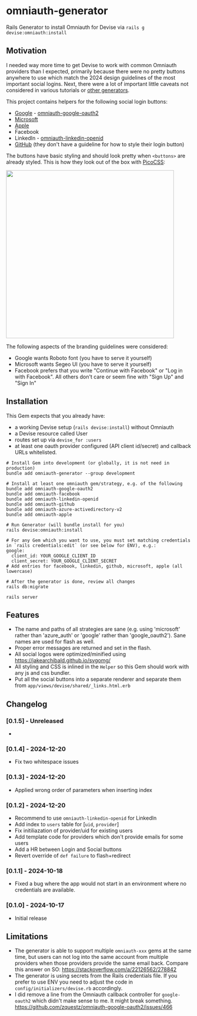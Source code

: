 # omniauth-generator

Rails Generator to install Omniauth for Devise via `rails g devise:omniauth:install`

## Motivation

I needed way more time to get Devise to work with common Omniauth providers than I expected, primarily because there were no pretty buttons anywhere to use which match the 2024 design guidelines of the most important social logins. Next, there were a lot of important little caveats not considered in various tutorials or [other generators](https://github.com/abhaynikam/boring_generators/tree/main/lib/generators/boring/oauth).

This project contains helpers for the following social login buttons:

- [Google](https://developers.google.com/identity/branding-guidelines) - [omniauth-google-oauth2](https://github.com/zquestz/omniauth-google-oauth2)
- [Microsoft](https://learn.microsoft.com/en-us/entra/identity-platform/howto-add-branding-in-apps)
- [Apple](https://developer.apple.com/design/human-interface-guidelines/sign-in-with-apple)
- Facebook
- LinkedIn - [omniauth-linkedin-openid](https://github.com/jclusso/omniauth-linkedin-openid)
- [GitHub](https://github.com/logos) (they don't have a guideline for how to style their login button)

The buttons have basic styling and should look pretty when `<buttons>` are already styled. This is how they look out of the box with [PicoCSS](https://picocss.com/):

<img src="https://github.com/user-attachments/assets/9df431de-74cb-44c6-bc08-31437dffbaef" width="456" />

The following aspects of the branding guidelines were considered:

- Google wants Roboto font (you have to serve it yourself)
- Microsoft wants Segeo UI (you have to serve it yourself)
- Facebook prefers that you write "Continue with Facebook" or "Log in with Facebook". All others don't care or seem fine with "Sign Up" and "Sign In"

## Installation

This Gem expects that you already have:

- a working Devise setup (`rails devise:install`) without Omniauth
- a Devise resource called User
- routes set up via `devise_for :users`
- at least one oauth provider configured (API client id/secret) and callback URLs whitelisted.

```
# Install Gem into development (or globally, it is not need in production)
bundle add omniauth-generator --group development

# Install at least one omniauth gem/strategy, e.g. of the following
bundle add omniauth-google-oauth2
bundle add omniauth-facebook
bundle add omniauth-linkedin-openid
bundle add omniauth-github
bundle add omniauth-azure-activedirectory-v2
bundle add omniauth-apple

# Run Generator (will bundle install for you)
rails devise:omniauth:install

# For any Gem which you want to use, you must set matching credentials in `rails credentials:edit` (or see below for ENV), e.g.:
google:
  client_id: YOUR_GOOGLE_CLIENT_ID
  client_secret: YOUR_GOOGLE_CLIENT_SECRET
# Add entries for facebook, linkedin, github, microsoft, apple (all lowercase)

# After the generator is done, review all changes
rails db:migrate

rails server
```

## Features

- The name and paths of all strategies are sane (e.g. using 'microsoft' rather than 'azure_auth' or 'google' rather than 'google_oauth2'). Sane names are used for flash as well.
- Proper error messages are returned and set in the flash.
- All social logos were optimized/minified using https://jakearchibald.github.io/svgomg/
- All styling and CSS is inlined in the `Helper` so this Gem should work with any js and css bundler.
- Put all the social buttons into a separate renderer and separate them from `app/views/devise/shared/_links.html.erb`

## Changelog

### [0.1.5] - Unreleased

- 

### [0.1.4] - 2024-12-20

- Fix two whitespace issues

### [0.1.3] - 2024-12-20

- Applied wrong order of parameters when inserting index

### [0.1.2] - 2024-12-20

- Recommend to use `omniauth-linkedin-openid` for LinkedIn
- Add index to `users` table for [`uid`, `provider`]
- Fix initiliazation of provider/uid for existing users
- Add template code for providers which don't provide emails for some users
- Add a HR between Login and Social buttons
- Revert override of `def failure` to flash+redirect 

### [0.1.1] - 2024-10-18

- Fixed a bug where the app would not start in an environment where no credentials are available.

### [0.1.0] - 2024-10-17

- Initial release

## Limitations

- The generator is able to support multiple `omniauth-xxx` gems at the same time, but users can not log into the same account from multiple providers when those providers provide the same email back. Compare this answer on SO: https://stackoverflow.com/a/22126562/278842
- The generator is using secrets from the Rails credentials file. If you prefer to use ENV you need to adjust the code in `config/initializers/devise.rb` accordingly.
- I did remove a line from the Omniauth callback controller for `google-oauth2` which didn't make sense to me. It might break something. https://github.com/zquestz/omniauth-google-oauth2/issues/466 
